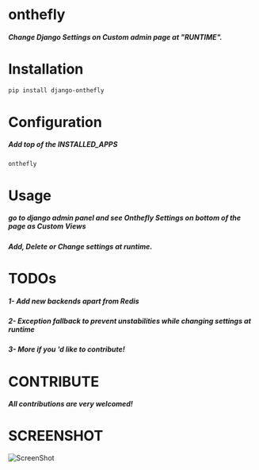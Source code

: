 # onthefly
##### Change Django Settings on Custom admin page at "RUNTIME".

# Installation

```bash
pip install django-onthefly
```

# Configuration

##### Add top of the INSTALLED_APPS

```bash
onthefly
```

# Usage
##### go to django admin panel and see Onthefly Settings on bottom of the page as Custom Views
##### Add, Delete or Change settings at runtime.


# TODOs
##### 1- Add new backends apart from Redis
##### 2- Exception fallback to prevent unstabilities while changing settings at runtime
##### 3- More if you 'd like to contribute!

# CONTRIBUTE
##### All contributions are very welcomed!

# SCREENSHOT
![ScreenShot](https://raw.github.com/baranbartu/onthefly/master/screenshot.png)


